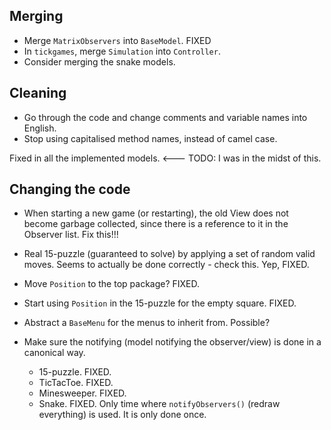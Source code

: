 Merging
-------

* Merge `MatrixObservers` into `BaseModel`. FIXED
* In `tickgames`, merge `Simulation` into `Controller`.
* Consider merging the snake models.

Cleaning
--------
* Go through the code and change comments and variable names into English. 
* Stop using capitalised method names, instead of camel case. 

Fixed in all the implemented models.  <--- TODO: I was in the midst of this.

Changing the code
----------------

* When starting a new game (or restarting), the old View does not become garbage collected, since there is a reference to it in the Observer list. Fix this!!!
* Real 15-puzzle (guaranteed to solve) by applying a set of random valid moves. Seems to actually be done correctly - check this. Yep, FIXED.
* Move `Position` to the top package? FIXED.
* Start using `Position` in the 15-puzzle for the empty square. FIXED.
* Abstract a `BaseMenu` for the menus to inherit from. Possible?
* Make sure the notifying (model notifying the observer/view) is done in a canonical way. 

    * 15-puzzle. FIXED.
    * TicTacToe. FIXED.
    * Minesweeper. FIXED.
    * Snake. FIXED. Only time where `notifyObservers()` (redraw everything) is used. It is only done once.

